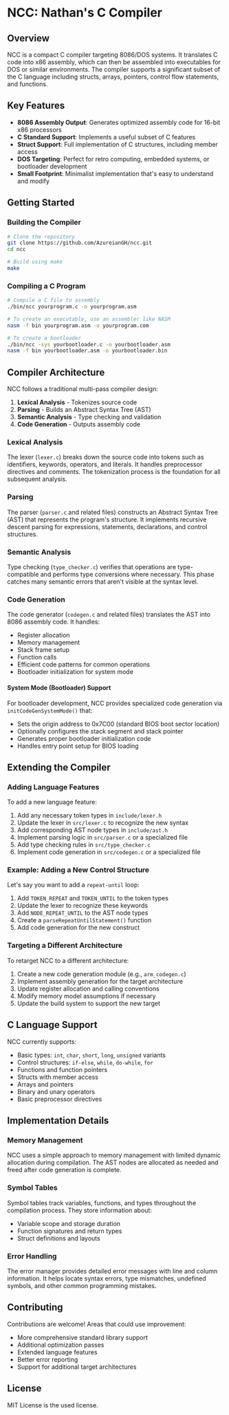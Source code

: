 # NCC: Nathan's C Compiler

## Overview

NCC is a compact C compiler targeting 8086/DOS systems. It translates C code into x86 assembly, which can then be assembled into executables for DOS or similar environments. The compiler supports a significant subset of the C language including structs, arrays, pointers, control flow statements, and functions.

## Key Features

- **8086 Assembly Output**: Generates optimized assembly code for 16-bit x86 processors
- **C Standard Support**: Implements a useful subset of C features
- **Struct Support**: Full implementation of C structures, including member access
- **DOS Targeting**: Perfect for retro computing, embedded systems, or bootloader development
- **Small Footprint**: Minimalist implementation that's easy to understand and modify

## Getting Started

### Building the Compiler

```bash
# Clone the repository
git clone https://github.com/AzureianGH/ncc.git
cd ncc

# Build using make
make
```

### Compiling a C Program

```bash
# Compile a C file to assembly
./bin/ncc yourprogram.c -o yourprogram.asm

# To create an executable, use an assembler like NASM
nasm -f bin yourprogram.asm -o yourprogram.com

# To create a bootloader
./bin/ncc -sys yourbootloader.c -o yourbootloader.asm
nasm -f bin yourbootloader.asm -o yourbootloader.bin
```

## Compiler Architecture

NCC follows a traditional multi-pass compiler design:

1. **Lexical Analysis** - Tokenizes source code
2. **Parsing** - Builds an Abstract Syntax Tree (AST)
3. **Semantic Analysis** - Type checking and validation
4. **Code Generation** - Outputs assembly code

### Lexical Analysis

The lexer (`lexer.c`) breaks down the source code into tokens such as identifiers, keywords, operators, and literals. It handles preprocessor directives and comments. The tokenization process is the foundation for all subsequent analysis.

### Parsing

The parser (`parser.c` and related files) constructs an Abstract Syntax Tree (AST) that represents the program's structure. It implements recursive descent parsing for expressions, statements, declarations, and control structures.

### Semantic Analysis

Type checking (`type_checker.c`) verifies that operations are type-compatible and performs type conversions where necessary. This phase catches many semantic errors that aren't visible at the syntax level.

### Code Generation

The code generator (`codegen.c` and related files) translates the AST into 8086 assembly code. It handles:

- Register allocation
- Memory management
- Stack frame setup
- Function calls
- Efficient code patterns for common operations
- Bootloader initialization for system mode

#### System Mode (Bootloader) Support

For bootloader development, NCC provides specialized code generation via `initCodeGenSystemMode()` that:

- Sets the origin address to 0x7C00 (standard BIOS boot sector location)
- Optionally configures the stack segment and stack pointer
- Generates proper bootloader initialization code
- Handles entry point setup for BIOS loading

## Extending the Compiler

### Adding Language Features

To add a new language feature:

1. Add any necessary token types in `include/lexer.h`
2. Update the lexer in `src/lexer.c` to recognize the new syntax
3. Add corresponding AST node types in `include/ast.h`
4. Implement parsing logic in `src/parser.c` or a specialized file
5. Add type checking rules in `src/type_checker.c`
6. Implement code generation in `src/codegen.c` or a specialized file

### Example: Adding a New Control Structure

Let's say you want to add a `repeat-until` loop:

1. Add `TOKEN_REPEAT` and `TOKEN_UNTIL` to the token types
2. Update the lexer to recognize these keywords
3. Add `NODE_REPEAT_UNTIL` to the AST node types
4. Create a `parseRepeatUntilStatement()` function
5. Add code generation for the new construct

### Targeting a Different Architecture

To retarget NCC to a different architecture:

1. Create a new code generation module (e.g., `arm_codegen.c`)
2. Implement assembly generation for the target architecture
3. Update register allocation and calling conventions
4. Modify memory model assumptions if necessary
5. Update the build system to support the new target

## C Language Support

NCC currently supports:

- Basic types: `int`, `char`, `short`, `long`, `unsigned` variants
- Control structures: `if-else`, `while`, `do-while`, `for`
- Functions and function pointers
- Structs with member access
- Arrays and pointers
- Binary and unary operators
- Basic preprocessor directives

## Implementation Details

### Memory Management

NCC uses a simple approach to memory management with limited dynamic allocation during compilation. The AST nodes are allocated as needed and freed after code generation is complete.

### Symbol Tables

Symbol tables track variables, functions, and types throughout the compilation process. They store information about:

- Variable scope and storage duration
- Function signatures and return types
- Struct definitions and layouts

### Error Handling

The error manager provides detailed error messages with line and column information. It helps locate syntax errors, type mismatches, undefined symbols, and other common programming mistakes.

## Contributing

Contributions are welcome! Areas that could use improvement:

- More comprehensive standard library support
- Additional optimization passes
- Extended language features
- Better error reporting
- Support for additional target architectures

## License

MIT License is the used license.
